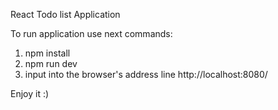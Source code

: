 React Todo list Application

To run application use next commands:

1) npm install
2) npm run dev
3) input into the browser's address line http://localhost:8080/

Enjoy it :)